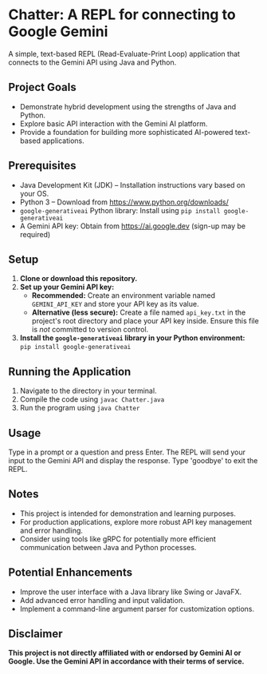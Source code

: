 # Chatter: A REPL for connecting to Google Gemini

A simple, text-based REPL (Read-Evaluate-Print Loop) application that connects to the Gemini API using Java and Python.

## Project Goals

* Demonstrate hybrid development using the strengths of Java and Python.
* Explore basic API interaction with the Gemini AI platform.
* Provide a foundation for building more sophisticated AI-powered text-based applications.

## Prerequisites

* Java Development Kit (JDK) – Installation instructions vary based on your OS. 
* Python 3 – Download from https://www.python.org/downloads/
* `google-generativeai` Python library: Install using `pip install google-generativeai`
* A Gemini API key: Obtain from https://ai.google.dev (sign-up may be required)

## Setup

1. **Clone or download this repository.**
2. **Set up your Gemini API key:**
   * **Recommended:** Create an environment variable named `GEMINI_API_KEY` and store your API key as its value.
   * **Alternative (less secure):** Create a file named `api_key.txt` in the project's root directory and place your API key inside. Ensure this file is *not* committed to version control.
3. **Install the `google-generativeai` library in your Python environment:**  
   `pip install google-generativeai`
   
## Running the Application
1.  Navigate to the directory in your terminal.
2.  Compile the code using `javac Chatter.java`
3.  Run the program using `java Chatter`

## Usage
Type in a prompt or a question and press Enter. The REPL will send your input to the Gemini API and display the response. Type 'goodbye' to exit the REPL.

## Notes

* This project is intended for demonstration and learning purposes.
* For production applications, explore more robust API key management and error handling.
* Consider using tools like gRPC for potentially more efficient communication between Java and Python processes.

## Potential Enhancements

* Improve the user interface with a Java library like Swing or JavaFX.
* Add advanced error handling and input validation.
* Implement a command-line argument parser for customization options.

## Disclaimer

**This project is not directly affiliated with or endorsed by Gemini AI or Google.  Use the Gemini API in accordance with their terms of service.**
